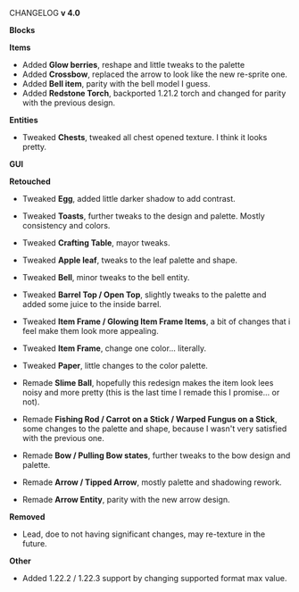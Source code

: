 CHANGELOG **v 4.0**

**Blocks**

**Items**
- Added **Glow berries**, reshape and little tweaks to the palette
- Added **Crossbow**, replaced the arrow to look like the new re-sprite one.
- Added **Bell item**, parity with the bell model I guess.
- Added **Redstone Torch**, backported 1.21.2 torch and changed for parity with the previous design.

**Entities**
- Tweaked **Chests**, tweaked all chest opened texture. I think it looks pretty.


**GUI**

**Retouched**
- Tweaked **Egg**, added little darker shadow to add contrast.
- Tweaked **Toasts**, further tweaks to the design and palette. Mostly consistency and colors.
- Tweaked **Crafting Table**, mayor tweaks. 
- Tweaked **Apple leaf**, tweaks to the leaf palette and shape.
- Tweaked **Bell**, minor tweaks to the bell entity.
- Tweaked **Barrel Top / Open Top**, slightly tweaks to the palette and added some juice to the inside barrel.
- Tweaked **Item Frame / Glowing Item Frame Items**, a bit of changes that i feel make them look more appealing.
- Tweaked **Item Frame**, change one color... literally.
- Tweaked **Paper**, little changes to the color palette.

- Remade **Slime Ball**, hopefully this redesign makes the item look lees noisy and more pretty (this is the last time I remade this I promise... or not).
- Remade **Fishing Rod / Carrot on a Stick / Warped Fungus on a Stick**, some changes to the palette and shape, because I wasn't very satisfied with the previous one.
- Remade **Bow / Pulling Bow states**, further tweaks to the bow design and palette.
- Remade **Arrow / Tipped Arrow**, mostly palette and shadowing rework.
- Remade **Arrow Entity**, parity with the new arrow design.

**Removed**
- Lead, doe to not having significant changes, may re-texture in the future.

**Other**
- Added 1.22.2 / 1.22.3 support by changing supported format max value.